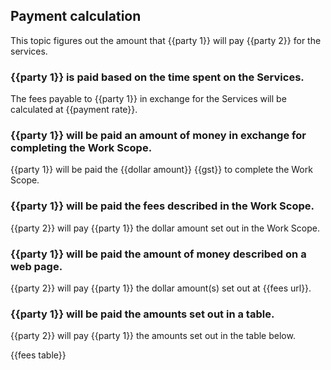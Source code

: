 ## Payment calculation

This topic figures out the amount that {{party 1}} will pay {{party 2}} for the services.

### {{party 1}} is paid based on the time spent on the Services.

The fees payable to {{party 1}} in exchange for the Services will be calculated at {{payment rate}}.

### {{party 1}} will be paid an amount of money in exchange for completing the Work Scope.

{{party 1}} will be paid the {{dollar amount}} {{gst}} to complete the Work Scope.

### {{party 1}} will be paid the fees described in the Work Scope.

{{party 2}} will pay {{party 1}} the dollar amount set out in the Work Scope.

### {{party 1}} will be paid the amount of money described on a web page.

{{party 2}} will pay {{party 1}} the dollar amount(s) set out at {{fees url}}.

### {{party 1}} will be paid the amounts set out in a table.

{{party 2}} will pay {{party 1}} the amounts set out in the table below.

{{fees table}}
